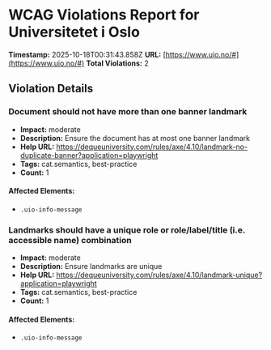 # WCAG Violations Report for Universitetet i Oslo

**Timestamp:** 2025-10-18T00:31:43.858Z
**URL:** [https://www.uio.no/#](https://www.uio.no/#)
**Total Violations:** 2

## Violation Details

### Document should not have more than one banner landmark

- **Impact:** moderate
- **Description:** Ensure the document has at most one banner landmark
- **Help URL:** https://dequeuniversity.com/rules/axe/4.10/landmark-no-duplicate-banner?application=playwright
- **Tags:** cat.semantics, best-practice
- **Count:** 1

#### Affected Elements:

- `.uio-info-message`

### Landmarks should have a unique role or role/label/title (i.e. accessible name) combination

- **Impact:** moderate
- **Description:** Ensure landmarks are unique
- **Help URL:** https://dequeuniversity.com/rules/axe/4.10/landmark-unique?application=playwright
- **Tags:** cat.semantics, best-practice
- **Count:** 1

#### Affected Elements:

- `.uio-info-message`
